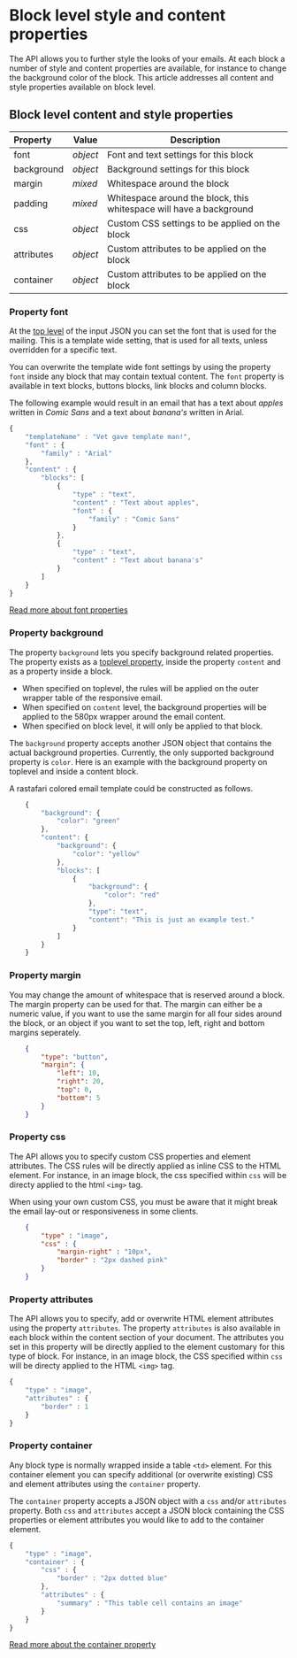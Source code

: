 # Block level style and content properties

The API allows you to further style the looks of your emails. At each block 
a number of style and content properties are available, for instance to change 
the background color of the block. This article addresses all content and style 
properties available on block level.  

## Block level content and style properties

| Property | Value | Description                                                          |
|:---------|-------|----------------------------------------------------------------------|
| font | _object_ | Font and text settings for this block                                 |
| background | _object_ | Background settings for this block                              |
| margin | _mixed_ | Whitespace around the block                                          |
| padding | _mixed_ | Whitespace around the block, this whitespace will have a background |
| css | _object_ | Custom CSS settings to be applied on the block                         |
| attributes | _object_ | Custom attributes to be applied on the block                    |
| container | _object_ | Custom attributes to be applied on the block                     |

### Property font

At the [top level](/support/json) of the input JSON you can set the font that is 
used for the mailing. This is a template wide setting, that is used for all texts, 
unless overridden for a specific text. 

You can overwrite the template wide font settings by using the property `font` 
inside any block that may contain textual content. The `font` property is available 
in text blocks, buttons blocks, link blocks and column blocks. 

The following example would result in an email that has a text about _apples_ written in _Comic Sans_
and a text about _banana's_ written in Arial. 

```javascript
{
    "templateName" : "Vet gave template man!",
    "font" : {
        "family" : "Arial"
    },
    "content" : {
        "blocks": [
            {
                "type" : "text",
                "content" : "Text about apples",
                "font" : {
                    "family" : "Comic Sans"
                }
            },
            {
                "type" : "text",
                "content" : "Text about banana's"
            }
        ]
    }
} 
```

[Read more about font properties](copernica-docs:ResponsiveEmail/json/property-font)

### Property background

The property `background` lets you specify background related properties. 
The property exists as a [toplevel property](/support/json), inside the property 
`content` and as a property inside a block.

 * When specified on toplevel, the rules will be applied on the outer wrapper 
   table of the responsive email. 
 * When specified on `content` level, the background properties will be applied 
   to the 580px wrapper around the email content.
 * When specified on block level, it will only be applied to that block. 

The `background` property accepts another JSON object that contains the actual 
background properties. Currently, the only supported background property is 
`color`. Here is an example with the background property on toplevel and inside 
a content block. 

A rastafari colored email template could be constructed as follows. 

```javascript
    {
        "background": {
            "color": "green"
        },
        "content": {
            "background": {
                "color": "yellow"
            },
            "blocks": [
                {
                    "background": {
                        "color": "red"
                    },
                    "type": "text",
                    "content": "This is just an example test."
                }
            ]
        }
    }
```

### Property margin

You may change the amount of whitespace that is reserved around a block. 
The margin property can be used for that. The margin can either be a numeric value, 
if you want to use the same margin for all four sides around the block, 
or an object if you want to set the top, left, right and bottom margins seperately.

```json
    {
        "type": "button",
        "margin": {
            "left": 10,
            "right": 20,
            "top": 0,
            "bottom": 5
        }
    }
```

### Property css

The API allows you to specify custom CSS properties and element attributes. 
The CSS rules will be directly applied as inline CSS to the HTML element. For 
instance, in an image block, the css specified within `css` will be directy 
applied to the html `<img>` tag. 

When using your own custom CSS, you must be aware that it might break the email 
lay-out or responsiveness in some clients.


```json
    {
        "type" : "image",
        "css" : {
            "margin-right" : "10px",
            "border" : "2px dashed pink"
        }
    }
```

### Property attributes

The API allows you to specify, add or overwrite HTML element attributes using 
the property `attributes`. The property `attributes` is also available in each 
block within the content section of your document. The attributes you set in 
this property will be directly applied to the element customary for this type 
of block. For instance, in an image block, the CSS specified within `css` will 
be directy applied to the HTML `<img>` tag. 

```javascript
{
    "type" : "image",
    "attributes" : {
        "border" : 1
    }
}
```

### Property container

Any block type is normally wrapped inside a table ```<td>``` element. For this 
container element  you can specify additional (or overwrite existing) CSS and 
element attributes using the `container` property. 

The `container` property accepts a JSON object with a `css` and/or `attributes` 
property. Both `css` and `attributes` accept a JSON block containing the CSS 
properties or element attributes you would like to add to the container element.

```javascript
{
    "type" : "image",
    "container" : {
        "css" : {
            "border" : "2px dotted blue"
        },
        "attributes" : {
            "summary" : "This table cell contains an image"
        }
    }
}
```

[Read more about the container property](copernica-docs:ResponsiveEmail/json/property-container)
